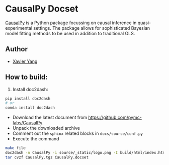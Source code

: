 # CausalPy Docset

[CausalPy](https://github.com/pymc-labs/CausalPy) is a Python package focussing on causal inference in quasi-experimental settings. The package allows for sophisticated Bayesian model fitting methods to be used in addition to traditional OLS.

## Author

- [Xavier Yang](https://github.com/ivaquero)

## How to build:

1. Install doc2dash:

```bash
pip install doc2dash
# or
conda install doc2dash
```

- Download the latest document from https://github.com/pymc-labs/CausalPy
- Unpack the downloaded archive
- Comment out the `sphinx` related blocks in `docs/source/conf.py`
- Execute the command

```bash
make file
doc2dash -n CausalPy -i source/_static/logo.png -I build/html/index.html -v build/html
tar cvzf CausalPy.tgz CausalPy.docset
```

